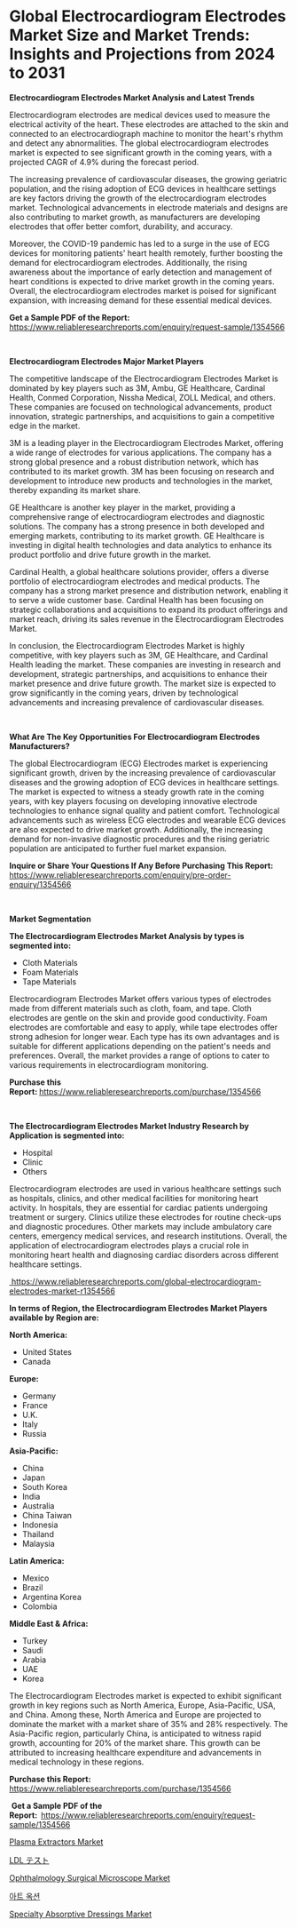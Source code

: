 <p><h1>Global Electrocardiogram Electrodes Market Size and Market Trends: Insights and Projections from 2024 to 2031</h1></p><p><strong>Electrocardiogram Electrodes Market Analysis and Latest Trends</strong></p>
<p><p>Electrocardiogram electrodes are medical devices used to measure the electrical activity of the heart. These electrodes are attached to the skin and connected to an electrocardiograph machine to monitor the heart's rhythm and detect any abnormalities. The global electrocardiogram electrodes market is expected to see significant growth in the coming years, with a projected CAGR of 4.9% during the forecast period.</p><p>The increasing prevalence of cardiovascular diseases, the growing geriatric population, and the rising adoption of ECG devices in healthcare settings are key factors driving the growth of the electrocardiogram electrodes market. Technological advancements in electrode materials and designs are also contributing to market growth, as manufacturers are developing electrodes that offer better comfort, durability, and accuracy.</p><p>Moreover, the COVID-19 pandemic has led to a surge in the use of ECG devices for monitoring patients' heart health remotely, further boosting the demand for electrocardiogram electrodes. Additionally, the rising awareness about the importance of early detection and management of heart conditions is expected to drive market growth in the coming years. Overall, the electrocardiogram electrodes market is poised for significant expansion, with increasing demand for these essential medical devices.</p></p>
<p><strong>Get a Sample PDF of the Report:&nbsp;</strong> <a href="https://www.reliableresearchreports.com/enquiry/request-sample/1354566">https://www.reliableresearchreports.com/enquiry/request-sample/1354566</a></p>
<p>&nbsp;</p>
<p><strong>Electrocardiogram Electrodes Major Market Players</strong></p>
<p><p>The competitive landscape of the Electrocardiogram Electrodes Market is dominated by key players such as 3M, Ambu, GE Healthcare, Cardinal Health, Conmed Corporation, Nissha Medical, ZOLL Medical, and others. These companies are focused on technological advancements, product innovation, strategic partnerships, and acquisitions to gain a competitive edge in the market.</p><p>3M is a leading player in the Electrocardiogram Electrodes Market, offering a wide range of electrodes for various applications. The company has a strong global presence and a robust distribution network, which has contributed to its market growth. 3M has been focusing on research and development to introduce new products and technologies in the market, thereby expanding its market share.</p><p>GE Healthcare is another key player in the market, providing a comprehensive range of electrocardiogram electrodes and diagnostic solutions. The company has a strong presence in both developed and emerging markets, contributing to its market growth. GE Healthcare is investing in digital health technologies and data analytics to enhance its product portfolio and drive future growth in the market.</p><p>Cardinal Health, a global healthcare solutions provider, offers a diverse portfolio of electrocardiogram electrodes and medical products. The company has a strong market presence and distribution network, enabling it to serve a wide customer base. Cardinal Health has been focusing on strategic collaborations and acquisitions to expand its product offerings and market reach, driving its sales revenue in the Electrocardiogram Electrodes Market.</p><p>In conclusion, the Electrocardiogram Electrodes Market is highly competitive, with key players such as 3M, GE Healthcare, and Cardinal Health leading the market. These companies are investing in research and development, strategic partnerships, and acquisitions to enhance their market presence and drive future growth. The market size is expected to grow significantly in the coming years, driven by technological advancements and increasing prevalence of cardiovascular diseases.</p></p>
<p>&nbsp;</p>
<p><strong>What Are The Key Opportunities For Electrocardiogram Electrodes Manufacturers?</strong></p>
<p><p>The global Electrocardiogram (ECG) Electrodes market is experiencing significant growth, driven by the increasing prevalence of cardiovascular diseases and the growing adoption of ECG devices in healthcare settings. The market is expected to witness a steady growth rate in the coming years, with key players focusing on developing innovative electrode technologies to enhance signal quality and patient comfort. Technological advancements such as wireless ECG electrodes and wearable ECG devices are also expected to drive market growth. Additionally, the increasing demand for non-invasive diagnostic procedures and the rising geriatric population are anticipated to further fuel market expansion.</p></p>
<p><strong>Inquire or Share Your Questions If Any Before Purchasing This Report:</strong> <a href="https://www.reliableresearchreports.com/enquiry/pre-order-enquiry/1354566">https://www.reliableresearchreports.com/enquiry/pre-order-enquiry/1354566</a></p>
<p>&nbsp;</p>
<p><strong>Market Segmentation</strong></p>
<p><strong>The Electrocardiogram Electrodes Market Analysis by types is segmented into:</strong></p>
<p><ul><li>Cloth Materials</li><li>Foam Materials</li><li>Tape Materials</li></ul></p>
<p><p>Electrocardiogram Electrodes Market offers various types of electrodes made from different materials such as cloth, foam, and tape. Cloth electrodes are gentle on the skin and provide good conductivity. Foam electrodes are comfortable and easy to apply, while tape electrodes offer strong adhesion for longer wear. Each type has its own advantages and is suitable for different applications depending on the patient's needs and preferences. Overall, the market provides a range of options to cater to various requirements in electrocardiogram monitoring.</p></p>
<p><strong>Purchase this Report:&nbsp;</strong><a href="https://www.reliableresearchreports.com/purchase/1354566">https://www.reliableresearchreports.com/purchase/1354566</a></p>
<p>&nbsp;</p>
<p><strong>The Electrocardiogram Electrodes Market Industry Research by Application is segmented into:</strong></p>
<p><ul><li>Hospital</li><li>Clinic</li><li>Others</li></ul></p>
<p><p>Electrocardiogram electrodes are used in various healthcare settings such as hospitals, clinics, and other medical facilities for monitoring heart activity. In hospitals, they are essential for cardiac patients undergoing treatment or surgery. Clinics utilize these electrodes for routine check-ups and diagnostic procedures. Other markets may include ambulatory care centers, emergency medical services, and research institutions. Overall, the application of electrocardiogram electrodes plays a crucial role in monitoring heart health and diagnosing cardiac disorders across different healthcare settings.</p></p>
<p><a href="https://www.reliableresearchreports.com/global-electrocardiogram-electrodes-market-r1354566">&nbsp;https://www.reliableresearchreports.com/global-electrocardiogram-electrodes-market-r1354566</a></p>
<p><strong>In terms of Region, the Electrocardiogram Electrodes Market Players available by Region are:</strong></p>
<p>
    <p> <strong> North America: </strong>
        <ul>
            <li>United States</li>
            <li>Canada</li>
        </ul>
        </p> 
    <p> <strong> Europe: </strong>
        <ul>
            <li>Germany</li>
            <li>France</li>
            <li>U.K.</li>
            <li>Italy</li>
            <li>Russia</li>
        </ul>
        </p> 
    <p> <strong> Asia-Pacific: </strong>
        <ul>
            <li>China</li>
            <li>Japan</li>
            <li>South Korea</li>
            <li>India</li>
            <li>Australia</li>
            <li>China Taiwan</li>
            <li>Indonesia</li>
            <li>Thailand</li>
            <li>Malaysia</li>
        </ul>
        </p> 
    <p> <strong> Latin America: </strong>
        <ul>
            <li>Mexico</li>
            <li>Brazil</li>
            <li>Argentina Korea</li>
            <li>Colombia</li>
        </ul>
        </p> 
    <p> <strong> Middle East & Africa: </strong>
        <ul>
            <li>Turkey</li>
            <li>Saudi</li>
            <li>Arabia</li>
            <li>UAE</li>
            <li>Korea</li>
        </ul>
    </p>
    </p>
<p><p>The Electrocardiogram Electrodes market is expected to exhibit significant growth in key regions such as North America, Europe, Asia-Pacific, USA, and China. Among these, North America and Europe are projected to dominate the market with a market share of 35% and 28% respectively. The Asia-Pacific region, particularly China, is anticipated to witness rapid growth, accounting for 20% of the market share. This growth can be attributed to increasing healthcare expenditure and advancements in medical technology in these regions.</p></p>
<p><strong>Purchase this Report: </strong><a href="https://www.reliableresearchreports.com/purchase/1354566">https://www.reliableresearchreports.com/purchase/1354566</a></p>
<p>&nbsp;<strong>Get a Sample PDF of the Report:&nbsp;&nbsp;</strong><a href="https://www.reliableresearchreports.com/enquiry/request-sample/1354566">https://www.reliableresearchreports.com/enquiry/request-sample/1354566</a></p>
<p><strong></strong></p>
<p><p><a href="https://www.linkedin.com/pulse/plasma-extractors-market-size-reveals-best-marketing-2yxof?trackingId=Jr9Ssie3R1pVZJN%2FZ78i7g%3D%3D">Plasma Extractors Market</a></p><p><a href="https://github.com/sghwr779811674/Market-Research-Report-List-2/blob/main/379765251261.md">LDL テスト</a></p><p><a href="https://github.com/lbird53714/Market-Research-Report-List-4/blob/main/ophthalmology-surgical-microscope-market.md">Ophthalmology Surgical Microscope Market</a></p><p><a href="https://github.com/vdhdwjyp90142/Market-Research-Report-List-2/blob/main/726227846021.md">아트 옥션</a></p><p><a href="https://www.linkedin.com/pulse/specialty-absorptive-dressings-market-size-cagr-trends-2024-2030-qwddf?trackingId=Sku4lQEfuz52Q79jsza3rw%3D%3D">Specialty Absorptive Dressings Market</a></p></p>